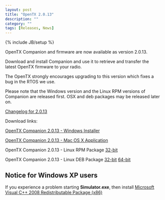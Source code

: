 ```yaml
---
layout: post
title: "OpenTX 2.0.13"
description: ""
category: ""
tags: [Releases, News]
---
```

{% include JB/setup %}

OpenTX Companion and firmware are now available as version 2.0.13.
 
Download and install Companion and use it to retrieve and transfer the latest OpenTX firmware to your radio.

The OpenTX strongly encourages upgrading to this version which fixes a bug in the RTOS we use.

Please note that the Windows version and the Linux RPM versions of Companion are released first. OSX and deb packages may be released later on.

[Changelog for 2.0.13](https://github.com/opentx/opentx/releases/tag/2.0.13)

Download links:

[OpenTX Companion 2.0.13 - Windows Installer](http://downloads-20.open-tx.org/companion/companionInstall_2.0.13.exe)

[OpenTX Companion 2.0.13 - Mac OS X Application](http://downloads-20.open-tx.org/companion/companion-macosx-2.0.13.dmg)

OpenTX Companion 2.0.13 - Linux RPM Package [32-bit](http://downloads-20.open-tx.org/companion/companion-2.0.13-i686.rpm)

OpenTX Companion 2.0.13 - Linux DEB Package [32-bit](http://downloads-20.open-tx.org/companion/companion_2.0.13_i386.deb) [64-bit](http://downloads-20.open-tx.org/companion/companion_2.0.13_amd64.deb)

## Notice for Windows XP users
If you experience a problem starting **Simulator.exe**, then install [Microsoft Visual C++ 2008 Redistributable Package (x86)](http://www.microsoft.com/en-us/download/confirmation.aspx?id=29)
